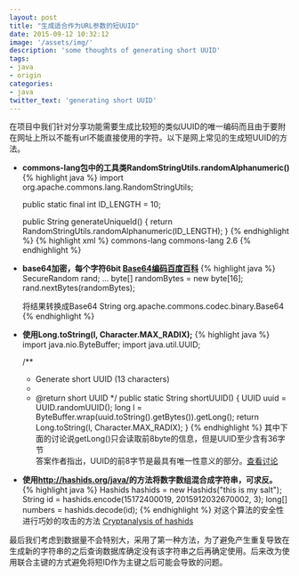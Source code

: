 ```yaml
---
layout: post
title: "生成适合作为URL参数的短UUID"
date: 2015-09-12 10:32:12
image: '/assets/img/'
description: 'some thoughts of generating short UUID'
tags:
- java 
- origin 
categories:
- java
twitter_text: 'generating short UUID'
---
```



在项目中我们针对分享功能需要生成比较短的类似UUID的唯一编码而且由于要附在网址上所以不能有url不能直接使用的字符。以下是网上常见的生成短UUID的方法。

+ **commons-lang包中的工具类RandomStringUtils.randomAlphanumeric()**
{% highlight java %}
	import org.apache.commons.lang.RandomStringUtils;

	public static final int ID_LENGTH = 10;

	public String generateUniqueId() {
		return RandomStringUtils.randomAlphanumeric(ID_LENGTH);
	}
{% endhighlight %}
{% highlight xml %}
	<dependency>
	    <groupId>commons-lang</groupId>
	    <artifactId>commons-lang</artifactId>
	    <version>2.6</version>
	</dependency>
{% endhighlight %}

+ **base64加密，每个字符6bit [Base64编码百度百科][baidu link]**
{% highlight java %}
	SecureRandom rand;
	    ...
	byte[] randomBytes = new byte[16];
	rand.nextBytes(randomBytes);

	将结果转换成Base64 String
	org.apache.commons.codec.binary.Base64
{% endhighlight %}

+ **使用Long.toString(l, Character.MAX_RADIX);**
{% highlight java %}
	import java.nio.ByteBuffer;
	import java.util.UUID;

	/**
	 * Generate short UUID (13 characters)
	 * 
	 * @return short UUID
	 */
	public static String shortUUID() {
	  UUID uuid = UUID.randomUUID();
	  long l = ByteBuffer.wrap(uuid.toString().getBytes()).getLong();
	  return Long.toString(l, Character.MAX_RADIX);
	}
{% endhighlight %}
 其中下面的讨论说getLong()只会读取前8byte的信息，但是UUID至少含有36字节  
 答案作者指出，UUID的前8字节是最具有唯一性意义的部分。[查看讨论][]


+ **使用<http://hashids.org/java/>的方法将数字数组混合成字符串，可求反。**
{% highlight java %}
	Hashids hashids = new Hashids("this is my salt");
	String id = hashids.encode(15172400019, 2015912032670002, 3);
	long[] numbers = hashids.decode(id);
{% endhighlight %}
 对这个算法的安全性进行巧妙的攻击的方法 [Cryptanalysis of hashids][]

最后我们考虑到数据量不会特别大，采用了第一种方法，为了避免产生重复导致在生成新的字符串的之后查询数据库确定没有该字符串之后再确定使用。后来改为使用联合主键的方式避免将短ID作为主键之后可能会导致的问题。


[Cryptanalysis of hashids]: http://carnage.github.io/2015/08/cryptanalysis-of-hashids/
[查看讨论]: http://stackoverflow.com/a/17183247
[baidu link]:http://baike.baidu.com/link?url=joT8cxF3BngDOj32T78i0zVwmD0AWWBGRi7PEKH6DdrlV2QbAyVmGwgo-sFljCutfLvQGuue21ABwBoOtVM6iq
